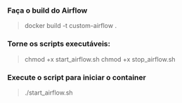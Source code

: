 ### Faça o build do Airflow
> docker build -t custom-airflow .

### Torne os scripts executáveis:
> chmod +x start_airflow.sh
> chmod +x stop_airflow.sh

### Execute o script para iniciar o container
> ./start_airflow.sh



